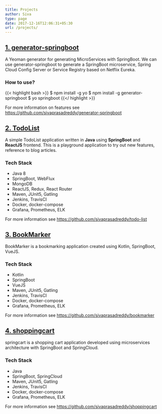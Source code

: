 ```yaml
---
title: Projects
author: Siva
type: page
date: 2017-12-16T12:06:31+05:30
url: /projects/
---
```


## [1. generator-springboot](https://github.com/sivaprasadreddy/generator-springboot)
A Yeoman generator for generating MicroServices with SpringBoot. We can use generator-springboot to 
generate a SpringBoot microservice, Spring Cloud Config Server or Service Registry based on Netflix Eureka.

### How to use?

{{< highlight bash >}}
$ npm install -g yo
$ npm install -g generator-springboot
$ yo springboot
{{</ highlight >}}

For more information on features see https://github.com/sivaprasadreddy/generator-springboot

## [2. TodoList](https://github.com/sivaprasadreddy/todo-list)

A simple TodoList application written in **Java** using **SpringBoot** and **ReactJS** frontend.
This is a playground application to try out new features, reference to blog articles.

### Tech Stack

* Java 8
* SpringBoot, WebFlux
* MongoDB
* ReactJS, Redux, React Router
* Maven, JUnit5, Gatling
* Jenkins, TravisCI
* Docker, docker-compose
* Grafana, Prometheus, ELK

For more information see https://github.com/sivaprasadreddy/todo-list

## [3. BookMarker](https://github.com/sivaprasadreddy/bookmarker)

BookMarker is a bookmarking application created using Kotlin, SpringBoot, VueJS.

### Tech Stack

* Kotlin
* SpringBoot
* VueJS
* Maven, JUnit5, Gatling
* Jenkins, TravisCI
* Docker, docker-compose
* Grafana, Prometheus, ELK

For more information see https://github.com/sivaprasadreddy/bookmarker

## [4. shoppingcart](https://github.com/sivaprasadreddy/shoppingcart)

springcart is a shopping cart application developed using microservices architecture 
with SpringBoot and SpringCloud.

### Tech Stack

* Java
* SpringBoot, SpringCloud
* Maven, JUnit5, Gatling
* Jenkins, TravisCI
* Docker, docker-compose
* Grafana, Prometheus, ELK

For more information see https://github.com/sivaprasadreddy/shoppingcart
